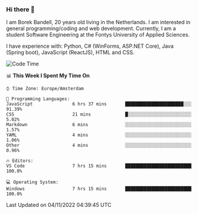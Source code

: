 ### Hi there 👋

I am Borek Bandell, 20 years old living in the Netherlands. I am interested in general programming/coding and web development. Currently, I am a student Software Engineering at the Fontys University of Applied Sciences.

I have experience with: Python, C# (WinForms, ASP.NET Core), Java (Spring boot), JavaScript (ReactJS), HTML and CSS.

<!--START_SECTION:waka-->
![Code Time](http://img.shields.io/badge/Code%20Time-264%20hrs%2038%20mins-blue)

📊 **This Week I Spent My Time On** 

```text
⌚︎ Time Zone: Europe/Amsterdam

💬 Programming Languages: 
JavaScript               6 hrs 37 mins       ██████████████████████░░░   91.39% 
CSS                      21 mins             █░░░░░░░░░░░░░░░░░░░░░░░░   5.02% 
Markdown                 6 mins              ░░░░░░░░░░░░░░░░░░░░░░░░░   1.57% 
YAML                     4 mins              ░░░░░░░░░░░░░░░░░░░░░░░░░   1.06% 
Other                    4 mins              ░░░░░░░░░░░░░░░░░░░░░░░░░   0.96%

🔥 Editors: 
VS Code                  7 hrs 15 mins       █████████████████████████   100.0%

💻 Operating System: 
Windows                  7 hrs 15 mins       █████████████████████████   100.0%

```


 Last Updated on 04/11/2022 04:39:45 UTC
<!--END_SECTION:waka-->

<!--**tcBorek2002/tcBorek2002** is a ✨ _special_ ✨ repository because its `README.md` (this file) appears on your GitHub profile.

Here are some ideas to get you started:

- 🔭 I’m currently working on ...
- 🌱 I’m currently learning ...
- 👯 I’m looking to collaborate on ...
- 🤔 I’m looking for help with ...
- 💬 Ask me about ...
- 📫 How to reach me: ...
- 😄 Pronouns: ...
- ⚡ Fun fact: ...
-->
